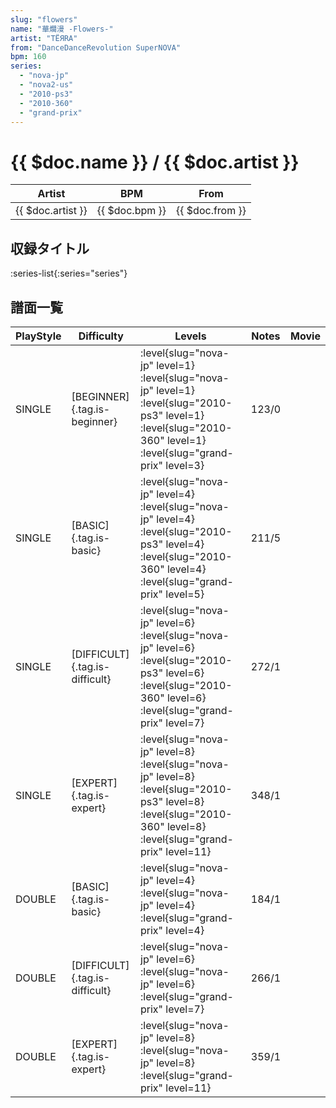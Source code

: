 ```yaml
---
slug: "flowers"
name: "華爛漫 -Flowers-"
artist: "TЁЯRA"
from: "DanceDanceRevolution SuperNOVA"
bpm: 160
series:
  - "nova-jp"
  - "nova2-us"
  - "2010-ps3"
  - "2010-360"
  - "grand-prix"
---
```


# {{ $doc.name }} / {{ $doc.artist }}

|Artist|BPM|From|
|------|---|----|
|{{ $doc.artist }}|{{ $doc.bpm }}|{{ $doc.from }}|

## 収録タイトル

:series-list{:series="series"}

## 譜面一覧

|PlayStyle|Difficulty|Levels|Notes|Movie|
|---------|----------|------|-----|-----|
|SINGLE|[BEGINNER]{.tag.is-beginner}|<div class="field is-grouped is-grouped-multiline"> :level{slug="nova-jp" level=1} :level{slug="nova-jp" level=1} :level{slug="2010-ps3" level=1} :level{slug="2010-360" level=1} :level{slug="grand-prix" level=3}</div>|123/0||
|SINGLE|[BASIC]{.tag.is-basic}|<div class="field is-grouped is-grouped-multiline"> :level{slug="nova-jp" level=4} :level{slug="nova-jp" level=4} :level{slug="2010-ps3" level=4} :level{slug="2010-360" level=4} :level{slug="grand-prix" level=5}</div>|211/5||
|SINGLE|[DIFFICULT]{.tag.is-difficult}|<div class="field is-grouped is-grouped-multiline"> :level{slug="nova-jp" level=6} :level{slug="nova-jp" level=6} :level{slug="2010-ps3" level=6} :level{slug="2010-360" level=6} :level{slug="grand-prix" level=7}</div>|272/1||
|SINGLE|[EXPERT]{.tag.is-expert}|<div class="field is-grouped is-grouped-multiline"> :level{slug="nova-jp" level=8} :level{slug="nova-jp" level=8} :level{slug="2010-ps3" level=8} :level{slug="2010-360" level=8} :level{slug="grand-prix" level=11}</div>|348/1||
|DOUBLE|[BASIC]{.tag.is-basic}|<div class="field is-grouped is-grouped-multiline"> :level{slug="nova-jp" level=4} :level{slug="nova-jp" level=4} :level{slug="grand-prix" level=4}</div>|184/1||
|DOUBLE|[DIFFICULT]{.tag.is-difficult}|<div class="field is-grouped is-grouped-multiline"> :level{slug="nova-jp" level=6} :level{slug="nova-jp" level=6} :level{slug="grand-prix" level=7}</div>|266/1||
|DOUBLE|[EXPERT]{.tag.is-expert}|<div class="field is-grouped is-grouped-multiline"> :level{slug="nova-jp" level=8} :level{slug="nova-jp" level=8} :level{slug="grand-prix" level=11}</div>|359/1||
